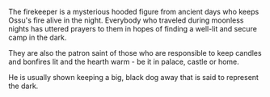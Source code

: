 The firekeeper is a mysterious hooded figure from ancient days who keeps Ossu's fire alive in the night. Everybody who traveled during moonless nights has uttered prayers to them in hopes of finding a well-lit and secure camp in the dark.

They are also the patron saint of those who are responsible to keep candles and bonfires lit and the hearth warm - be it in palace, castle or home.

He is usually shown keeping a big, black dog away that is said to represent the dark.